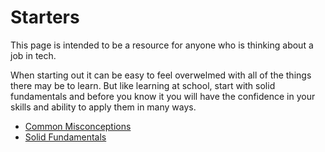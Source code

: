 # Starters

This page is intended to be a resource for anyone who is thinking about a job in tech.

When starting out it can be easy to feel overwelmed with all of the things there may be to learn. But like learning at school, start with solid fundamentals and before you know it you will have the confidence in your skills and ability to apply them in many ways.

* [Common Misconceptions](misconceptions)
* [Solid Fundamentals](fundamentals)
